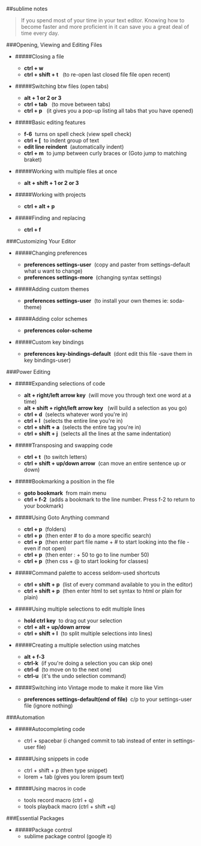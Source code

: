 ##sublime notes

>If you spend most of your time in your text editor. Knowing how to become faster and more proficient in it can save you a great deal of time every day.

###Opening, Viewing and Editing Files

* #####Closing a file
	*  **ctrl + w**          
	*  **ctrl + shift + t**  &nbsp; (to re-open last closed file file open recent)

* #####Switching btw files (open tabs)
	* **alt + 1 or 2 or 3**
	* **ctrl + tab** &nbsp; (to move between tabs)
	* **ctrl + p**  &nbsp; (it gives you a pop-up listing all tabs that you have opened)

* #####Basic editing features
	* **f-6** &nbsp;turns on spell check (view spell check)
	* **ctrl + [**  &nbsp;to indent group of text
	* **edit line reindent** &nbsp;(automatically indent)
	* **ctrl + m**  &nbsp;to jump between curly braces or (Goto jump to matching braket)

* #####Working with multiple files at once
	* **alt + shift + 1 or 2 or 3**

* #####Working with projects
	* **ctrl + alt + p**

* #####Finding and replacing
	* **ctrl + f**

###Customizing Your Editor

* #####Changing preferences
	* **preferences settings-user** &nbsp;(copy and paster from settings-default what u want to change)
	* **preferences settings-more** &nbsp;(changing syntax settings)
	
* #####Adding custom themes
	* **preferences settings-user** &nbsp;(to install your own themes ie: soda-theme)

* #####Adding color schemes
	* **preferences color-scheme**

* #####Custom key bindings
	* **preferences key-bindings-default** &nbsp;(dont edit this file -save them in key bindings-user)


###Power Editing

* #####Expanding selections of code
	* **alt + right/left arrow key**  &nbsp;(will move you through text one word at a time)
	* **alt + shift + right/left arrow key** &nbsp; (will build a selection as you go)
	* **ctrl + d**  &nbsp;(selects whatever word you're in)
	* **ctrl + l**  &nbsp;(selects the entire line you're in)
	* **ctrl + shift + a**  &nbsp;(selects the entire tag you're in)
	* **ctrl + shift + j**  &nbsp;(selects all the lines at the same indentation)

* #####Transposing and swapping code
	* **ctrl + t**   &nbsp;(to switch letters)
	* **ctrl + shift + up/down arrow**   &nbsp;(can move an entire sentence up or down)

* #####Bookmarking a position in the file
	* **goto bookmark** &nbsp;from main menu
	* **ctrl + f-2**  &nbsp;(adds a bookmark to the line number. Press f-2 to return to your bookmark)

* #####Using Goto Anything command
	* **ctrl + p** &nbsp;(folders)
	* **ctrl + p** &nbsp;(then enter # to do a more specific search)
	* **ctrl + p** &nbsp;(then enter part file name + # to start looking into the file - even if not open)
	* **ctrl + p** &nbsp;(then enter : + 50 to go to line number 50)
	* **ctrl + p** &nbsp;(then css + @ to start looking for classes)

* #####Command palette to access seldom-used shortcuts
	* **ctrl + shift + p** &nbsp;(list of every command available to you in the editor)
	* **ctrl + shift + p** &nbsp;(then enter html to set syntax to html or plain for plain)

* #####Using multiple selections to edit multiple lines
	* **hold ctrl key** &nbsp;to drag out your selection
	* **ctrl + alt + up/down arrow**
	* **ctrl + shift + l** &nbsp;(to split multiple selections into lines)

* #####Creating a multiple selection using matches
	* **alt + f-3** 
	* **ctrl-k** &nbsp;(if you're doing a selection you can skip one)
	* **ctrl-d** &nbsp;(to move on to the next one)
	* **ctrl-u** &nbsp;(it's the undo selection command)

* #####Switching into Vintage mode to make it more like Vim
	* **preferences settings-default(end of file)** &nbsp;c/p to your settings-user file (ignore nothing)
	
###Automation

* #####Autocompleting code
	* ctrl + spacebar (i changed commit to tab instead of enter in settings-user file)

* #####Using snippets in code
	* ctrl + shift + p (then type snippet)
	* lorem + tab (gives you lorem ipsum text)

* #####Using macros in code
	* tools record macro (ctrl + q)
	* tools playback macro (ctrl + shift +q)

###Essential Packages

* #####Package control
	* sublime package control (google it)

	
